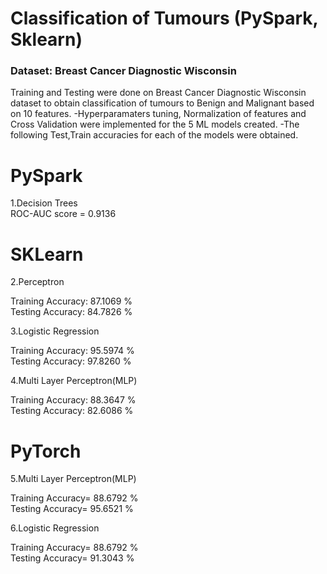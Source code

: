 
# Classification of Tumours (PySpark, Sklearn)

### Dataset: Breast Cancer Diagnostic Wisconsin

Training and Testing were done on Breast Cancer Diagnostic Wisconsin dataset to obtain classification of tumours to Benign and Malignant based on 10 features.
-Hyperparamaters tuning, Normalization of features and Cross Validation were implemented for the 5 ML models created.
-The following Test,Train accuracies for each of the models were obtained.

# PySpark
1.Decision Trees               
ROC-AUC score = 0.9136

# SKLearn
2.Perceptron
                            
Training Accuracy: 87.1069 %            
Testing Accuracy: 84.7826 %   

3.Logistic Regression 
 
Training Accuracy: 95.5974 %            
Testing Accuracy: 97.8260 %

4.Multi Layer Perceptron(MLP)  

Training Accuracy: 88.3647 %            
Testing Accuracy: 82.6086 %


# PyTorch
5.Multi Layer Perceptron(MLP) 
    
Training Accuracy= 88.6792 %           
Testing Accuracy= 95.6521 % 

6.Logistic Regression
    
Training Accuracy= 88.6792 %            
Testing Accuracy= 91.3043 %
